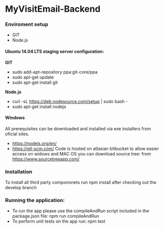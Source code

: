 # MyVisitEmail-Backend

### Enviroment setup
* GIT
* Node.js

#### Ubuntu 14.04 LTS staging server configuration:
**GIT**
* sudo add-apt-repository ppa:git-core/ppa
* sudo apt-get update
* sudo apt-get install git


**Node.js**
* curl -sL https://deb.nodesource.com/setup | sudo bash -
* sudo apt-get install nodejs

#### Windows
All prerequisites can be downloaded and installed via exe installers from oficial sites.
* https://nodejs.org/en/
* https://git-scm.com/
Code is hosted on atlasian bitbucket to allow easier access on widows and MAC OS you can download source tree: from https://www.sourcetreeapp.com/

### Installation
To install all third party componnnets run npm install after checking out the develop branch

### Running the application:
* To run the app please use the compileAndRun script included in the package.json file: npm run compileAndRun
* To perform unit tests on the app run: npm test
